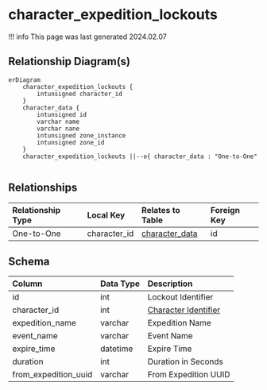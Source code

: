 # character_expedition_lockouts

!!! info
	This page was last generated 2024.02.07

## Relationship Diagram(s)

```mermaid
erDiagram
    character_expedition_lockouts {
        intunsigned character_id
    }
    character_data {
        intunsigned id
        varchar name
        varchar nane
        intunsigned zone_instance
        intunsigned zone_id
    }
    character_expedition_lockouts ||--o{ character_data : "One-to-One"


```


## Relationships

| Relationship Type | Local Key | Relates to Table | Foreign Key |
| :--- | :--- | :--- | :--- |
| One-to-One | character_id | [character_data](../../schema/characters/character_data.md) | id |


## Schema

| Column | Data Type | Description |
| :--- | :--- | :--- |
| id | int | Lockout Identifier |
| character_id | int | [Character Identifier](../../schema/characters/character_data.md) |
| expedition_name | varchar | Expedition Name |
| event_name | varchar | Event Name |
| expire_time | datetime | Expire Time |
| duration | int | Duration in Seconds |
| from_expedition_uuid | varchar | From Expedition UUID |

